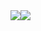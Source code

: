 <div style="display:flex;align-items:center;">
  <a href="https://github.com/anuraghazra/github-readme-stats">
    <img src="https://github-readme-stats.vercel.app/api?username=sugamkarki&show_icons=true&theme=material-palenight&count_private=true&hide_border=true" />
  </a>
  <a href="https://github.com/anuraghazra/github-readme-stats">
    <img src="https://github-readme-stats.vercel.app/api/top-langs?username=sugamkarki&show_icons=true&theme=material-palenight&hide_border=true&layout=compact" />
  </a>
</div>
